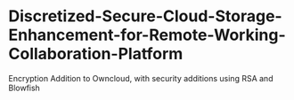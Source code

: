 # Discretized-Secure-Cloud-Storage-Enhancement-for-Remote-Working-Collaboration-Platform
Encryption Addition to Owncloud, with security additions using RSA and Blowfish
